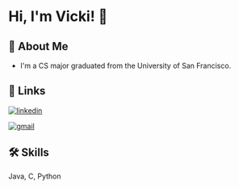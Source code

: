 
<!--
**tvyoung/tvyoung** is a ✨ _special_ ✨ repository because its `README.md` (this file) appears on your GitHub profile.

Here are some ideas to get you started:

- 🔭 I’m currently working on ...
- 🌱 I’m currently learning ...
- 👯 I’m looking to collaborate on ...
- 🤔 I’m looking for help with ...
- 💬 Ask me about ...
- 📫 How to reach me: ...
- 😄 Pronouns: ...
- ⚡ Fun fact: ...
-->

# Hi, I'm Vicki! 👋


## 🚀 About Me
* I'm a CS major graduated from the University of San Francisco.

## 🔗 Links
[![linkedin](https://img.shields.io/badge/linkedin-0A66C2?style=for-the-badge&logo=linkedin&logoColor=white)](https://www.linkedin.com/in/vicki-young-968529207/)

[![gmail](https://img.shields.io/badge/Gmail-D14836?style=for-the-badge&logo=gmail&logoColor=white
)](vyoung2@dons.usfca.edu)


## 🛠 Skills
Java, C, Python
